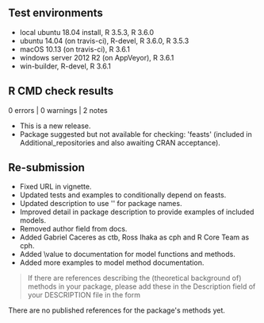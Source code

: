 ## Test environments
* local ubuntu 18.04 install, R 3.5.3, R 3.6.0
* ubuntu 14.04 (on travis-ci), R-devel, R 3.6.0, R 3.5.3
* macOS 10.13 (on travis-ci), R 3.6.1
* windows server 2012 R2 (on AppVeyor), R 3.6.1
* win-builder, R-devel, R 3.6.1

## R CMD check results

0 errors | 0 warnings | 2 notes

* This is a new release.
* Package suggested but not available for checking: 'feasts' (included in Additional_repositories and also awaiting CRAN acceptance).

## Re-submission

* Fixed URL in vignette.
* Updated tests and examples to conditionally depend on feasts.
* Updated description to use '' for package names.
* Improved detail in package description to provide examples of included models.
* Removed author field from docs.
* Added Gabriel Caceres as ctb, Ross Ihaka as cph and R Core Team as cph.
* Added \value to documentation for model functions and methods.
* Added more examples to model method documentation.

> If there are references describing the (theoretical background of)
methods in your package, please add these in the Description field of
your DESCRIPTION file in the form

There are no published references for the package's methods yet.